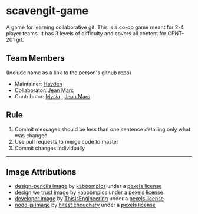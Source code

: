 # scavengit-game

A game for learning collaborative git. This is a co-op game meant for 2-4 player teams. It has 3 levels of difficulty and covers all content for CPNT-201 git.



## Team Members

(Include name as a link to the person's github repo)

- Maintainer: [Hayden](https://github.com/Haydenbeck-22)
- Collaborator: [Jean Marc](https://github.com/QDetective)
- Contributor: [Mysia](https://github.com/Mysia14) , [Jean Marc](https://github.com/QDetective)

## Rule

1. Commit messages should be less than one sentence detailing only what was changed
2. Use pull requests to merge code to master
3. Commit changes individually

---

## Image Attributions

- [design-pencils image](https://images.pexels.com/photos/6444/pencil-typography-black-design.jpg?auto=compress&cs=tinysrgb&dpr=2&h=750&w=1260) by [kaboompics](https://kaboompics.com) under a [pexels license](https://www.pexels.com/creative-commons-images/)
- [design we trust image](https://images.pexels.com/photos/6253/city-street-typography-design.jpg?auto=compress&cs=tinysrgb&dpr=2&h=750&w=1260) by [kaboompics](https://kaboompics.com) under a [pexels license](https://www.pexels.com/creative-commons-images/)
- [developer image](https://images.pexels.com/photos/3861972/pexels-photo-3861972.jpeg?auto=compress&cs=tinysrgb&dpr=2&h=750&w=1260) by [ThisIsEngineering](https://www.pexels.com/@thisisengineering) under a [pexels license](https://www.pexels.com/creative-commons-images/)
- [node-js image](https://images.pexels.com/photos/1261427/pexels-photo-1261427.jpeg?auto=compress&cs=tinysrgb&dpr=2&h=750&w=1260) by [hitest choudhary](https://www.pexels.com/@hiteshchoudhary) under a [pexels license](https://www.pexels.com/creative-commons-images/)

